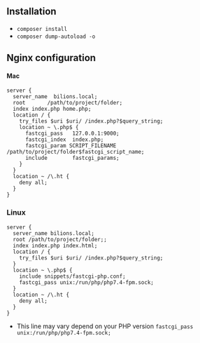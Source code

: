 ## Installation

- `composer install`
- `composer dump-autoload -o`

## Nginx configuration

#### Mac

```
server {
  server_name  bilions.local;
  root       /path/to/project/folder;
  index index.php home.php;
  location / {
	try_files $uri $uri/ /index.php?$query_string;
    location ~ \.php$ {
      fastcgi_pass   127.0.0.1:9000;
      fastcgi_index  index.php;
      fastcgi_param SCRIPT_FILENAME /path/to/project/folder$fastcgi_script_name;
      include        fastcgi_params;
    }
  }
  location ~ /\.ht {
    deny all;
  }
}

```

### Linux

```
server {
  server_name bilions.local;
  root /path/to/project/folder;;
  index index.php index.html;
  location / {
    try_files $uri $uri/ /index.php?$query_string;
  }
  location ~ \.php$ {
    include snippets/fastcgi-php.conf;
    fastcgi_pass unix:/run/php/php7.4-fpm.sock;
  }
  location ~ /\.ht {
    deny all;
  }
}
```

- This line may vary depend on your PHP version
  `fastcgi_pass unix:/run/php/php7.4-fpm.sock;`
